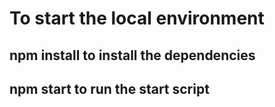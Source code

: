 # To start the local environment

## npm install to install the dependencies
## npm start to run the start script